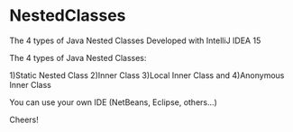 # NestedClasses
The 4 types of Java Nested Classes
Developed with IntelliJ IDEA 15

The 4 types of Java Nested Classes:

1)Static Nested Class
2)Inner Class
3)Local Inner Class and
4)Anonymous Inner Class

You can use your own IDE (NetBeans, Eclipse, others...)

Cheers!
